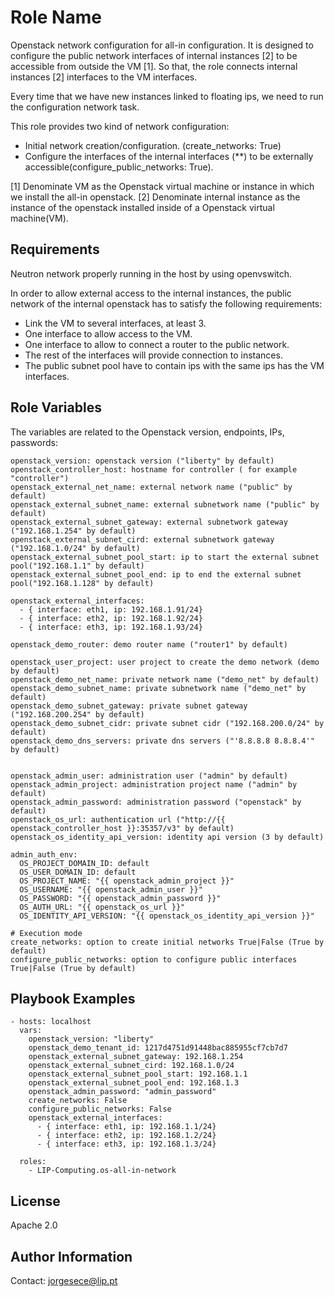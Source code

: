 Role Name
=========

Openstack network configuration for all-in configuration.
It is designed to configure the public network interfaces of internal instances [2] to be accessible from outside the VM [1].
So that, the role connects internal instances [2] interfaces to the VM interfaces.

Every time that we have new instances linked to floating ips, we need to run the configuration network task.
 
This role provides two kind of network configuration:
* Initial network creation/configuration. (create_networks: True)
* Configure the interfaces of the internal interfaces (**) to be externally accessible(configure_public_networks: True).

[1] Denominate VM as the Openstack virtual machine or instance in which we install the all-in openstack.
[2] Denominate internal instance as the instance of the openstack installed inside of a Openstack virtual machine(VM).

Requirements
------------

Neutron network properly running in the host by using openvswitch.

In order to allow external access to the internal instances, the public network of the
internal openstack has to satisfy the following requirements: 
* Link the VM to several interfaces, at least 3.
 * One interface to allow access to the VM.
 * One interface to allow to connect a router to the public network.
 * The rest of the interfaces will provide connection to instances. 
* The public subnet pool have to contain ips with the same ips has the VM interfaces.



Role Variables
--------------

The variables are related to the Openstack version, endpoints, IPs, passwords: 

    openstack_version: openstack version ("liberty" by default)
    openstack_controller_host: hostname for controller ( for example "controller")
    openstack_external_net_name: external network name ("public" by default)
    openstack_external_subnet_name: external subnetwork name ("public" by default)
    openstack_external_subnet_gateway: external subnetwork gateway ("192.168.1.254" by default)
    openstack_external_subnet_cird: external subnetwork gateway ("192.168.1.0/24" by default)
    openstack_external_subnet_pool_start: ip to start the external subnet pool("192.168.1.1" by default)
    openstack_external_subnet_pool_end: ip to end the external subnet pool("192.168.1.128" by default)

    openstack_external_interfaces:
      - { interface: eth1, ip: 192.168.1.91/24}
      - { interface: eth2, ip: 192.168.1.92/24}
      - { interface: eth3, ip: 192.168.1.93/24}
    
    openstack_demo_router: demo router name ("router1" by default)
    
    openstack_user_project: user project to create the demo network (demo by default)
    openstack_demo_net_name: private network name ("demo_net" by default)
    openstack_demo_subnet_name: private subnetwork name ("demo_net" by default)
    openstack_demo_subnet_gateway: private subnet gateway ("192.168.200.254" by default)
    openstack_demo_subnet_cidr: private subnet cidr ("192.168.200.0/24" by default)
    openstack_demo_dns_servers: private dns servers ("'8.8.8.8 8.8.8.4'" by default)
    
    
    openstack_admin_user: administration user ("admin" by default)
    openstack_admin_project: administration project name ("admin" by default)
    openstack_admin_password: administration password ("openstack" by default)
    openstack_os_url: authentication url ("http://{{ openstack_controller_host }}:35357/v3" by default)
    openstack_os_identity_api_version: identity api version (3 by default)
    
    admin_auth_env:
      OS_PROJECT_DOMAIN_ID: default
      OS_USER_DOMAIN_ID: default
      OS_PROJECT_NAME: "{{ openstack_admin_project }}"
      OS_USERNAME: "{{ openstack_admin_user }}"
      OS_PASSWORD: "{{ openstack_admin_password }}"
      OS_AUTH_URL: "{{ openstack_os_url }}"
      OS_IDENTITY_API_VERSION: "{{ openstack_os_identity_api_version }}"
    
    # Execution mode
    create_networks: option to create initial networks True|False (True by default)
    configure_public_networks: option to configure public interfaces True|False (True by default)

Playbook Examples
----------------

    - hosts: localhost
      vars:
        openstack_version: "liberty"
        openstack_demo_tenant_id: 1217d4751d91448bac885955cf7cb7d7
        openstack_external_subnet_gateway: 192.168.1.254
        openstack_external_subnet_cird: 192.168.1.0/24
        openstack_external_subnet_pool_start: 192.168.1.1
        openstack_external_subnet_pool_end: 192.168.1.3
        openstack_admin_password: "admin_password"
        create_networks: False
        configure_public_networks: False
        openstack_external_interfaces:
          - { interface: eth1, ip: 192.168.1.1/24}
          - { interface: eth2, ip: 192.168.1.2/24}
          - { interface: eth3, ip: 192.168.1.3/24}
    
      roles:
        - LIP-Computing.os-all-in-network

License
-------

Apache 2.0

Author Information
------------------

Contact: jorgesece@lip.pt
